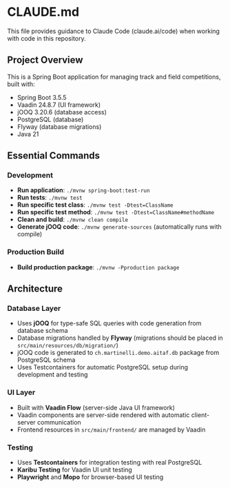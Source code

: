# CLAUDE.md

This file provides guidance to Claude Code (claude.ai/code) when working with code in this repository.

## Project Overview

This is a Spring Boot application for managing track and field competitions, built with:
- Spring Boot 3.5.5
- Vaadin 24.8.7 (UI framework)
- jOOQ 3.20.6 (database access)
- PostgreSQL (database)
- Flyway (database migrations)
- Java 21

## Essential Commands

### Development
- **Run application**: `./mvnw spring-boot:test-run`
- **Run tests**: `./mvnw test`
- **Run specific test class**: `./mvnw test -Dtest=ClassName`
- **Run specific test method**: `./mvnw test -Dtest=ClassName#methodName`
- **Clean and build**: `./mvnw clean compile`
- **Generate jOOQ code**: `./mvnw generate-sources` (automatically runs with compile)

### Production Build
- **Build production package**: `./mvnw -Pproduction package`

## Architecture

### Database Layer
- Uses **jOOQ** for type-safe SQL queries with code generation from database schema
- Database migrations handled by **Flyway** (migrations should be placed in `src/main/resources/db/migration/`)
- jOOQ code is generated to `ch.martinelli.demo.aitaf.db` package from PostgreSQL schema
- Uses Testcontainers for automatic PostgreSQL setup during development and testing

### UI Layer
- Built with **Vaadin Flow** (server-side Java UI framework)
- Vaadin components are server-side rendered with automatic client-server communication
- Frontend resources in `src/main/frontend/` are managed by Vaadin

### Testing
- Uses **Testcontainers** for integration testing with real PostgreSQL
- **Karibu Testing** for Vaadin UI unit testing
- **Playwright** and **Mopo** for browser-based UI testing
